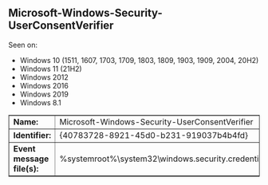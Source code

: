## Microsoft-Windows-Security-UserConsentVerifier

Seen on:
* Windows 10 (1511, 1607, 1703, 1709, 1803, 1809, 1903, 1909, 2004, 20H2)
* Windows 11 (21H2)
* Windows 2012
* Windows 2016
* Windows 2019
* Windows 8.1

<table border="1" class="docutils">
  <tbody>
    <tr>
      <td><b>Name:</b></td>
      <td>Microsoft-Windows-Security-UserConsentVerifier</td>
    </tr>
    <tr>
      <td><b>Identifier:</b></td>
      <td>{40783728-8921-45d0-b231-919037b4b4fd}</td>
    </tr>
    <tr>
      <td><b>Event message file(s):</b></td>
      <td>%systemroot%\system32\windows.security.credentials.ui.userconsentverifier.dll</td>
    </tr>
  </tbody>
</table>

&nbsp;

